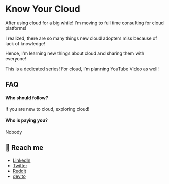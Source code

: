 
# Know Your Cloud

After using cloud for a big while! I'm moving to full time consulting for cloud platforms!

I realized, there are so many things new cloud adopters miss because of lack of knowledge!

Hence, I'm learning new things about cloud and sharing them with everyone!

This is a dedicated series! For cloud, I'm planning YouTube Video as well!




## FAQ

#### Who should follow?

If you are new to cloud, exploring cloud!

#### Who is paying you?

Nobody


## 🔗 Reach me
- [LinkedIn](https://www.linkedin.com/in/avinash-seth-90a24721a/)
- [Twitter](https://twitter.com/seth_avinash)
- [Reddit](https://www.reddit.com/user/avinashseth)
- [dev.to](https://dev.to/avinashseth)
